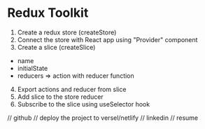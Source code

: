 # Redux Toolkit

1. Create a redux store (createStore)
2. Connect the store with React app using "Provider" component
3. Create a slice (createSlice)

- name
- initialState
- reducers => action with reducer function

4. Export actions and reducer from slice
5. Add slice to the store reducer
6. Subscribe to the slice using useSelector hook

// github
// deploy the project to versel/netlify
// linkedin
// resume
